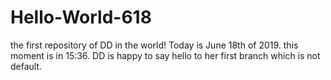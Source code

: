 # Hello-World-618

the first repository of DD in the world!
Today is June 18th of 2019. 
this moment is in 15:36. 
DD is happy to say hello to her first branch which is not default.
